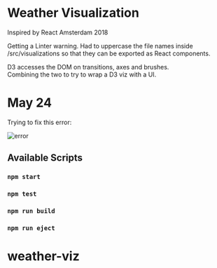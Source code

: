# Weather Visualization

Inspired by React Amsterdam 2018 <br>

Getting a Linter warning. Had to uppercase the file names inside /src/visualizations so that they can be exported as React components. <br>

D3 accesses the DOM on transitions, axes and brushes. <br>
Combining the two to try to wrap a D3 viz with a UI.

# May 24
Trying to fix this error:

![error](public/error/png)


## Available Scripts

### `npm start`
### `npm test`
### `npm run build`
### `npm run eject`
# weather-viz
